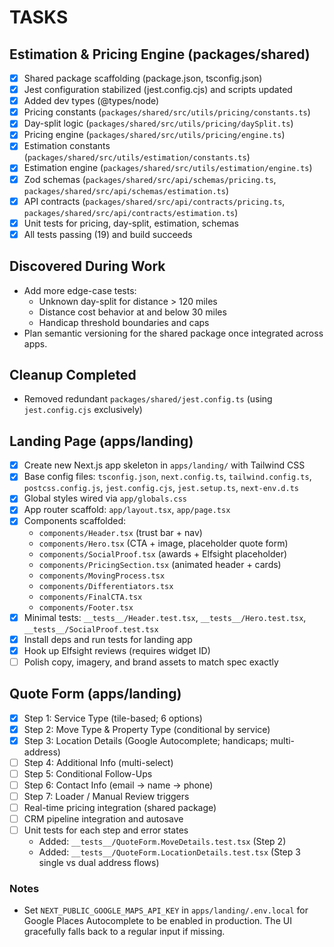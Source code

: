 # TASKS

## Estimation & Pricing Engine (packages/shared)

- [x] Shared package scaffolding (package.json, tsconfig.json)
- [x] Jest configuration stabilized (jest.config.cjs) and scripts updated
- [x] Added dev types (@types/node)
- [x] Pricing constants (`packages/shared/src/utils/pricing/constants.ts`)
- [x] Day-split logic (`packages/shared/src/utils/pricing/daySplit.ts`)
- [x] Pricing engine (`packages/shared/src/utils/pricing/engine.ts`)
- [x] Estimation constants (`packages/shared/src/utils/estimation/constants.ts`)
- [x] Estimation engine (`packages/shared/src/utils/estimation/engine.ts`)
- [x] Zod schemas (`packages/shared/src/api/schemas/pricing.ts`, `packages/shared/src/api/schemas/estimation.ts`)
- [x] API contracts (`packages/shared/src/api/contracts/pricing.ts`, `packages/shared/src/api/contracts/estimation.ts`)
- [x] Unit tests for pricing, day-split, estimation, schemas
 - [x] All tests passing (19) and build succeeds

## Discovered During Work

- Add more edge-case tests:
  - Unknown day-split for distance > 120 miles
  - Distance cost behavior at and below 30 miles
  - Handicap threshold boundaries and caps
- Plan semantic versioning for the shared package once integrated across apps.

## Cleanup Completed

- Removed redundant `packages/shared/jest.config.ts` (using `jest.config.cjs` exclusively)

## Landing Page (apps/landing)

- [x] Create new Next.js app skeleton in `apps/landing/` with Tailwind CSS
- [x] Base config files: `tsconfig.json`, `next.config.ts`, `tailwind.config.ts`, `postcss.config.js`, `jest.config.cjs`, `jest.setup.ts`, `next-env.d.ts`
- [x] Global styles wired via `app/globals.css`
- [x] App router scaffold: `app/layout.tsx`, `app/page.tsx`
- [x] Components scaffolded:
  - `components/Header.tsx` (trust bar + nav)
  - `components/Hero.tsx` (CTA + image, placeholder quote form)
  - `components/SocialProof.tsx` (awards + Elfsight placeholder)
  - `components/PricingSection.tsx` (animated header + cards)
  - `components/MovingProcess.tsx`
  - `components/Differentiators.tsx`
  - `components/FinalCTA.tsx`
  - `components/Footer.tsx`
- [x] Minimal tests: `__tests__/Header.test.tsx`, `__tests__/Hero.test.tsx`, `__tests__/SocialProof.test.tsx`
- [x] Install deps and run tests for landing app
- [x] Hook up Elfsight reviews (requires widget ID)
- [ ] Polish copy, imagery, and brand assets to match spec exactly

## Quote Form (apps/landing)

- [x] Step 1: Service Type (tile-based; 6 options)
- [x] Step 2: Move Type & Property Type (conditional by service)
- [x] Step 3: Location Details (Google Autocomplete; handicaps; multi-address)
- [ ] Step 4: Additional Info (multi-select)
- [ ] Step 5: Conditional Follow-Ups
- [ ] Step 6: Contact Info (email → name → phone)
- [ ] Step 7: Loader / Manual Review triggers
- [ ] Real-time pricing integration (shared package)
- [ ] CRM pipeline integration and autosave
- [ ] Unit tests for each step and error states
  - Added: `__tests__/QuoteForm.MoveDetails.test.tsx` (Step 2)
  - Added: `__tests__/QuoteForm.LocationDetails.test.tsx` (Step 3 single vs dual address flows)

### Notes
- Set `NEXT_PUBLIC_GOOGLE_MAPS_API_KEY` in `apps/landing/.env.local` for Google Places Autocomplete to be enabled in production. The UI gracefully falls back to a regular input if missing.
